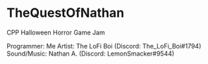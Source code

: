 # TheQuestOfNathan
CPP Halloween Horror Game Jam

Programmer: Me
Artist: The LoFi Boi (Discord: The_LoFi_Boi#1794)
Sound/Music: Nathan A. (Discord: LemonSmacker#9544)
